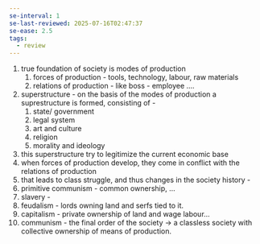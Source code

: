 ```yaml
---
se-interval: 1
se-last-reviewed: 2025-07-16T02:47:37
se-ease: 2.5
tags:
  - review
---
```

1. true foundation of society is modes of production
	1. forces of production - tools, technology, labour, raw materials
	2. relations of production - like boss - employee ....
2. superstructure  - on the basis of the modes of production a suprestructure is formed, consisting of - 
	1. state/ government
	2. legal system
	3. art and culture
	4. religion
	5. morality and ideology
3. this superstructure try to legitimize the current economic base
4. when forces of production  develop, they come in conflict with the relations of production
5. that leads to class struggle, and thus changes in the society
history - 
6. primitive communism - common ownership, ...
7. slavery - 
8. feudalism - lords owning land and serfs tied to it.
9. capitalism - private ownership of land and wage labour...
10. communism - the final order of the society -> a classless society  with collective ownership of means of production.